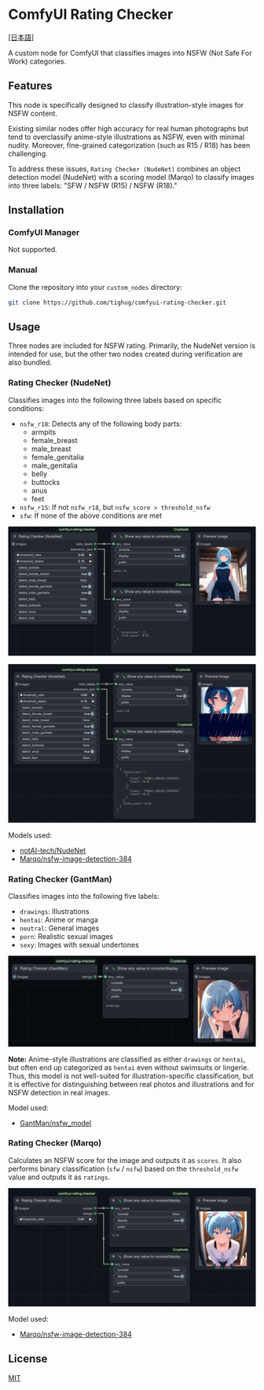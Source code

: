 # ComfyUI Rating Checker

[[日本語]](.//README_JP.md)

A custom node for ComfyUI that classifies images into NSFW (Not Safe For Work) categories.

## Features

This node is specifically designed to classify illustration-style images for NSFW content.

Existing similar nodes offer high accuracy for real human photographs but tend to overclassify anime-style illustrations as NSFW, even with minimal nudity. Moreover, fine-grained categorization (such as R15 / R18) has been challenging.

To address these issues, `Rating Checker (NudeNet)` combines an object detection model (NudeNet) with a scoring model (Marqo) to classify images into three labels: "SFW / NSFW (R15) / NSFW (R18)."

## Installation

### ComfyUI Manager

Not supported.

### Manual

Clone the repository into your `custom_nodes` directory:

```bash
git clone https://github.com/tighug/comfyui-rating-checker.git
```

## Usage

Three nodes are included for NSFW rating. Primarily, the NudeNet version is intended for use, but the other two nodes created during verification are also bundled.

### Rating Checker (NudeNet)

Classifies images into the following three labels based on specific conditions:

- `nsfw_r18`: Detects any of the following body parts:
  - armpits
  - female_breast
  - male_breast
  - female_genitalia
  - male_genitalia
  - belly
  - buttocks
  - anus
  - feet
- `nsfw_r15`: If not `nsfw_r18`, but `nsfw_score > threshold_nsfw`
- `sfw`: If none of the above conditions are met

![NudeNet R15](./doc/images/nudenet.png)

![NudeNet R18](./doc/images/nudenet_r18.png)

Models used:

- [notAI-tech/NudeNet](https://github.com/notAI-tech/NudeNet/tree/v3)
- [Marqo/nsfw-image-detection-384](https://huggingface.co/Marqo/nsfw-image-detection-384)

### Rating Checker (GantMan)

Classifies images into the following five labels:

- `drawings`: Illustrations
- `hentai`: Anime or manga
- `neutral`: General images
- `porn`: Realistic sexual images
- `sexy`: Images with sexual undertones

![GantMan](./doc/images/gantman.png)

**Note:**
Anime-style illustrations are classified as either `drawings` or `hentai`, but often end up categorized as `hentai` even without swimsuits or lingerie.
Thus, this model is not well-suited for illustration-specific classification, but it is effective for distinguishing between real photos and illustrations and for NSFW detection in real images.

Model used:

- [GantMan/nsfw_model](https://github.com/GantMan/nsfw_model)

### Rating Checker (Marqo)

Calculates an NSFW score for the image and outputs it as `scores`.
It also performs binary classification (`sfw` / `nsfw`) based on the `threshold_nsfw` value and outputs it as `ratings`.

![Marqo](./doc/images/marqo.png)

Model used:

- [Marqo/nsfw-image-detection-384](https://huggingface.co/Marqo/nsfw-image-detection-384)

## License

[MIT](./LICENSE)

